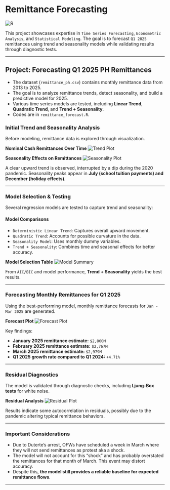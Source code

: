 # Remittance Forecasting
![R](https://img.shields.io/badge/R-276DC3?style=for-the-badge&logo=r&logoColor=white)

This project showcases expertise in `Time Series Forecasting`, `Econometric Analysis`, and `Statistical Modeling`. The goal is to forecast `Q1 2025` remittances using trend and seasonality models while validating results through diagnostic tests.

---

## Project: Forecasting Q1 2025 PH Remittances
- The dataset (`remittance_ph.csv`) contains monthly remittance data from 2013 to 2025.
- The goal is to analyze remittance trends, detect seasonality, and build a predictive model for 2025.
- Various time series models are tested, including **Linear Trend**, **Quadratic Trend**, and **Trend + Seasonality**.
- Codes are in `remittance_forecast.R`.

### Initial Trend and Seasonality Analysis
Before modeling, remittance data is explored through visualization.

**Nominal Cash Remittances Over Time**
![Trend Plot](https://lh3.googleusercontent.com/pw/AP1GczMyl8zdSilEGaDEL5Pu81-HJb1Q1qgNHd0_MgD1cj6MrW2mZVTe517CgWjt5yIaU83QcGvQA8OAgnNCNMwVIYCvIl0lX-U38v--NvHBeY8mLy9CyXF172hRQM0I-FF8HKU01E3WfJek9zBnD4RP5qI9=w803-h544-s-no-gm?authuser=0)

**Seasonality Effects on Remittances**
![Seasonality Plot](https://lh3.googleusercontent.com/pw/AP1GczOJa8JQVL0jB8sdjDTY_bX1JLn0bLGXP2OfKEH1TlR6QyJ8BrCS_zqItE8z11q0BgrwTtCWAGN_FY-nHYUiUAAJUNodXPvUeN_MAYLJhjR1lHbcf6OL6uWETByDmqi292Hm7mmGyNYY8PsNVlpqhvx9=w769-h539-s-no-gm?authuser=0)

A clear upward trend is observed, interrupted by a dip during the 2020 pandemic. Seasonality peaks appear in **July (school tuition payments) and December (holiday effects)**.

---

### Model Selection & Testing
Several regression models are tested to capture trend and seasonality:

#### **Model Comparisons**
- `Deterministic Linear Trend`: Captures overall upward movement.
- `Quadratic Trend`: Accounts for possible curvature in the data.
- `Seasonality Model`: Uses monthly dummy variables.
- `Trend + Seasonality`: Combines time and seasonal effects for better accuracy.

**Model Selection Table**
![Model Summary](https://lh3.googleusercontent.com/pw/AP1GczP3KjirTi68PD7JEDEU0buNgz1ETKKtiUQ11rosMVdRXcaIzkA-z19nywEJ9PWRBfcrmXlO9HbTZHIQo_a8mj-vf4q2JYmY0UxfgI4UAVFpF1CDOcUXbii4oyxkDnUWnzZfx94AMzj4cOh3q_B8bqqp=w655-h957-s-no-gm?authuser=0)

From `AIC/BIC` and model performance, **Trend + Seasonality** yields the best results.

---

### Forecasting Monthly Remittances for Q1 2025
Using the best-performing model, monthly remittance forecasts for `Jan - Mar 2025` are generated.

**Forecast Plot**
![Forecast Plot](placeholder_image_url)

Key findings:
- **January 2025 remittance estimate:** `$2,860M`
- **February 2025 remittance estimate:** `$2,767M`
- **March 2025 remittance estimate:** `$2,979M`
- **Q1 2025 growth rate compared to Q1 2024:** `+4.71%`

---

### Residual Diagnostics
The model is validated through diagnostic checks, including **Ljung-Box tests** for white noise.

**Residual Analysis**
![Residual Plot](https://lh3.googleusercontent.com/pw/AP1GczMNCZ3IeMuo1_iYHZgbPpzYmHv3MaHAPdu3s0F3kdvAD66VJ4M3Xxo_BCHK4d2Xn2I8aL49RptxD83zA7k-Awgn9lmFCRo-WY7uaO4KdfoigO8ky5CH28Hl5iE5SVCnvCLGsy_NWT9GCl1MYiIkgWfc=w792-h551-s-no-gm?authuser=0)

Results indicate some autocorrelation in residuals, possibly due to the pandemic altering typical remittance behaviors.

---

### Important Considerations
- Due to Duterte’s arrest, OFWs have scheduled a week in March where they will not send remittances as protest aka a shock.
- The model will not account for this “shock” and has probably overstated the remittances for that month of March. This event may distort accuracy.
- Despite this, **the model still provides a reliable baseline for expected remittance flows**.

---

